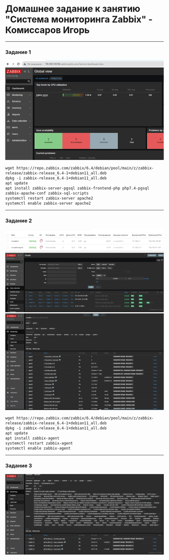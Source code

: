 # Домашнее задание к занятию "Система мониторинга Zabbix" - Комиссаров Игорь

---

### Задание 1

![1.jpg](https://github.com/reocoker85/8-01-git-hw/blob/main/hw-02/img/1.jpg)

```
wget https://repo.zabbix.com/zabbix/6.4/debian/pool/main/z/zabbix-release/zabbix-release_6.4-1+debian11_all.deb
dpkg -i zabbix-release_6.4-1+debian11_all.deb
apt update
apt install zabbix-server-pgsql zabbix-frontend-php php7.4-pgsql zabbix-apache-conf zabbix-sql-scripts
systemctl restart zabbix-server apache2
systemctl enable zabbix-server apache2
```

---

### Задание 2

![3.jpg](https://github.com/reocoker85/8-01-git-hw/blob/main/hw-02/img/3.jpg)
![2.jpg](https://github.com/reocoker85/8-01-git-hw/blob/main/hw-02/img/2.jpg)
![4.jpg](https://github.com/reocoker85/8-01-git-hw/blob/main/hw-02/img/4.jpg)

```
wget https://repo.zabbix.com/zabbix/6.4/debian/pool/main/z/zabbix-release/zabbix-release_6.4-1+debian11_all.deb
dpkg -i zabbix-release_6.4-1+debian11_all.deb
apt update
apt install zabbix-agent
systemctl restart zabbix-agent
systemctl enable zabbix-agent
```
---

### Задание 3
![9.jpg](https://github.com/reocoker85/8-01-git-hw/blob/main/hw-02/img/9.jpg)
